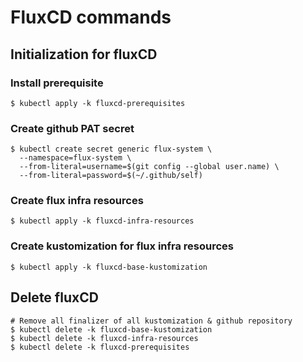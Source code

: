 # FluxCD commands

## Initialization for fluxCD

### Install prerequisite
```shell
$ kubectl apply -k fluxcd-prerequisites
```

### Create github PAT secret
```shell
$ kubectl create secret generic flux-system \
  --namespace=flux-system \
  --from-literal=username=$(git config --global user.name) \
  --from-literal=password=$(~/.github/self)
```

### Create flux infra resources
```shell
$ kubectl apply -k fluxcd-infra-resources
```

### Create kustomization for flux infra resources
```shell
$ kubectl apply -k fluxcd-base-kustomization
```

## Delete fluxCD

```shell
# Remove all finalizer of all kustomization & github repository
$ kubectl delete -k fluxcd-base-kustomization
$ kubectl delete -k fluxcd-infra-resources
$ kubectl delete -k fluxcd-prerequisites
```